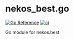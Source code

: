 # nekos_best.go
[![Go Reference](https://pkg.go.dev/badge/github.com/Yakiyo/nekos_best.go.svg)](https://pkg.go.dev/github.com/Yakiyo/nekos_best.go) [![ci](https://github.com/Yakiyo/nekos_best.go/actions/workflows/ci.yml/badge.svg)](https://github.com/Yakiyo/nekos_best.go/actions/workflows/ci.yml)

Go module for nekos.best
